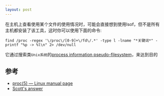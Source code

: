 ```yaml
---
layout: post
---
```


在主机上查看使用某个文件的使用情况时，可能会直接想到使用lsof，但不是所有主机都安装了该工具，这时你可以使用下面的命令:

```
find /proc -regex '\/proc\/[0-9]+\/fd\/.*' -type l -lname "*关键词*" -printf "%p -> %l\n" 2> /dev/null
```

它通过搜索类`Unix系统`的[process information pseudo-filesystem](https://man7.org/linux/man-pages/man5/proc.5.html)，来达到目的

## 参考

- [proc(5) — Linux manual page](https://man7.org/linux/man-pages/man5/proc.5.html)
- [Scott's answer](https://superuser.com/a/1146181)
